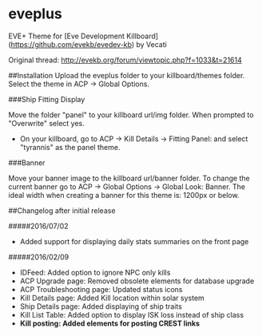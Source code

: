 # eveplus
EVE+ Theme for [Eve Development Killboard] (https://github.com/evekb/evedev-kb) by Vecati

Original thread: http://evekb.org/forum/viewtopic.php?f=1033&t=21614

##Installation
Upload the eveplus folder to your killboard/themes folder. Select the theme in ACP -> Global Options.

###Ship Fitting Display

Move the folder "panel" to your killboard url/img folder. When prompted to "Overwrite" select yes.
- On your killboard, go to ACP -> Kill Details -> Fitting Panel: and select "tyrannis" as the panel theme.

###Banner

Move your banner image to the killboard url/banner folder. To change the current banner go to ACP -> Global Options -> Global Look: Banner.
The ideal width when creating a banner for this theme is: 1200px or below.

##Changelog after initial release

#####2016/07/02

* Added support for displaying daily stats summaries on the front page

#####2016/02/09

* IDFeed: Added option to ignore NPC only kills
* ACP Upgrade page: Removed obsolete elements for database upgrade
* ACP Troubleshooting page: Updated status icons
* Kill Details page: Added Kill location within solar system
* Ship Details page: Added displaying of ship traits
* Kill List Table: Added option to display ISK loss instead of ship class
* **Kill posting: Added elements for posting CREST links**